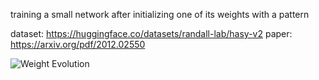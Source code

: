training a small network after initializing one of its weights with a pattern

dataset: https://huggingface.co/datasets/randall-lab/hasy-v2
paper: https://arxiv.org/pdf/2012.02550

![Weight Evolution](https://i.ibb.co/Q7WL1mLd/weight-evolution.gif)
